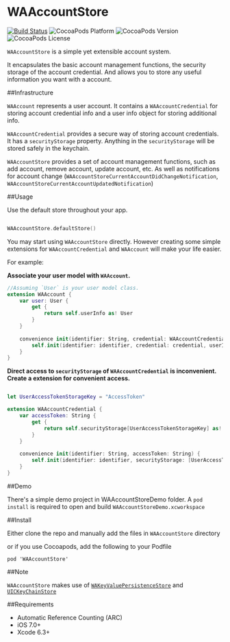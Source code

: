 # WAAccountStore
[![Build Status](https://travis-ci.org/YuAo/WAAccountStore.svg?branch=master)](https://travis-ci.org/YuAo/WAAccountStore)
![CocoaPods Platform](https://img.shields.io/cocoapods/p/WAAccountStore.svg?style=flat-square)
![CocoaPods Version](https://img.shields.io/cocoapods/v/WAAccountStore.svg?style=flat-square)
![CocoaPods License](https://img.shields.io/cocoapods/l/WAAccountStore.svg?style=flat-square)

`WAAccountStore` is a simple yet extensible account system.

It encapsulates the basic account management functions, the security storage of the account credential. And allows you to store any useful information you want with a account.

##Infrastructure

`WAAccount` represents a user account. It contains a `WAAccountCredential` for storing account credential info and a user info object for storing additional info.

`WAAccountCredential` provides a secure way of storing account credentials. It has a `securityStorage` property. Anything in the `securityStorage` will be stored safely in the keychain.

`WAAccountStore` provides a set of account management functions, such as add account, remove account, update account, etc. As well as notifications for account change (`WAAccountStoreCurrentAccountDidChangeNotification`, `WAAccountStoreCurrentAccountUpdatedNotification`)

##Usage

Use the default store throughout your app.

```swift

WAAccountStore.defaultStore()

```

You may start using `WAAccountStore` directly. However creating some simple extensions for `WAAccountCredential` and `WAAccount` will make your life easier.

For example:

__Associate your user model with `WAAccount`.__

```swift
//Assuming `User` is your user model class.
extension WAAccount {
    var user: User {
        get {
            return self.userInfo as! User
        }
    }
    
    convenience init(identifier: String, credential: WAAccountCredential, user: User) {
        self.init(identifier: identifier, credential: credential, userInfo: user)
    }
}
```

__Direct access to `securityStorage` of `WAAccountCredential` is inconvenient. Create a extension for convenient access.__

```swift

let UserAccessTokenStorageKey = "AccessToken"

extension WAAccountCredential {
    var accessToken: String {
        get {
            return self.securityStorage[UserAccessTokenStorageKey] as! String
        }
    }
    
    convenience init(identifier: String, accessToken: String) {
        self.init(identifier: identifier, securityStorage: [UserAccessTokenStorageKey: accessToken])
    }
}

```

##Demo

There's a simple demo project in WAAccountStoreDemo folder. A `pod install` is required to open and build `WAAccountStoreDemo.xcworkspace`

##Install

Either clone the repo and manually add the files in `WAAccountStore` directory

or if you use Cocoapods, add the following to your Podfile

	pod 'WAAccountStore'


##Note

`WAAccountStore` makes use of [`WAKeyValuePersistenceStore`](https://github.com/YuAo/WAKeyValuePersistenceStore) and [`UICKeyChainStore`](https://github.com/kishikawakatsumi/UICKeyChainStore)

##Requirements

* Automatic Reference Counting (ARC)
* iOS 7.0+
* Xcode 6.3+
